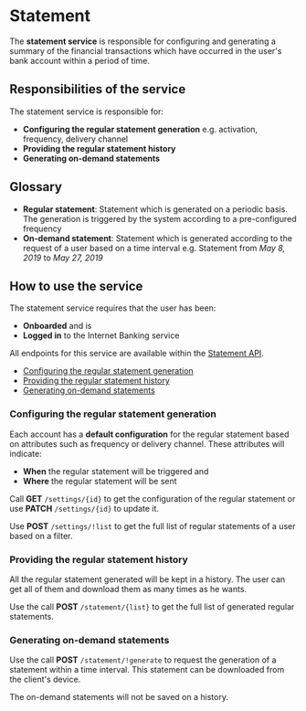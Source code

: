 # Statement

The **statement service** is responsible for configuring and generating a summary of the financial transactions which have occurred in the user's bank account within a period of time.

## Responsibilities of the service

The statement service is responsible for:

* **Configuring the regular statement generation** e.g. activation, frequency, delivery channel
* **Providing the regular statement history**
* **Generating on-demand statements**

## Glossary

* **Regular statement**: Statement which is generated on a periodic basis. The generation is triggered by the system according to a pre-configured frequency
* **On-demand statement**: Statement which is generated according to the request of a user based on a time interval e.g. Statement from *May 8, 2019* to *May 27, 2019*

## How to use the service

The statement service requires that the user has been:
* **Onboarded** and is
* **Logged in** to the Internet Banking service

All endpoints for this service are available within the [Statement API](https://doc.ffc.internal/book/mw-ib/mw-gen-statement-ib/statement-ib/latest/index.html).

* [Configuring the regular statement generation](#configuring-the-regular-statement-generation)
* [Providing the regular statement history](#providing-the-regular-statement-history)
* [Generating on-demand statements](#generating-on-demand-statements)


### Configuring the regular statement generation

Each account has a **default configuration** for the regular statement based on attributes such as frequency or delivery channel. These attributes will indicate:
 * **When** the regular statement will be triggered and
 * **Where** the regular statement will be sent

Call **GET** `/settings/{id}` to get the configuration of the regular statement or use **PATCH** `/settings/{id}` to update it.

Use **POST** `/settings/!list` to get the full list of regular statements of a user based on a filter.

### Providing the regular statement history

All the regular statement generated will be kept in a history. The user can get all of them and download them as many times as he wants.

Use the call **POST** `/statement/{list}` to get the full list of generated regular statements.


### Generating on-demand statements

Use the call **POST** `/statement/!generate` to request the generation of a statement within a time interval. This statement can be downloaded from the client's device.

The on-demand statements will not be saved on a history.
